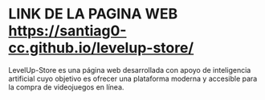 # LINK DE LA PAGINA WEB https://santiag0-cc.github.io/levelup-store/

LevelUp-Store es una página web desarrollada con apoyo de inteligencia artificial cuyo objetivo es ofrecer una plataforma moderna y accesible para la compra de videojuegos en línea. 
